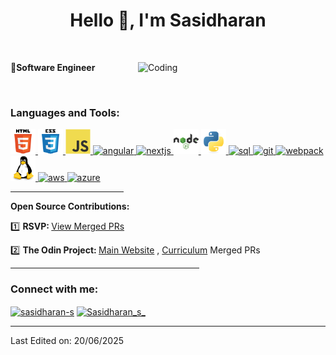 
<!--
**sasidharan19/sasidharan19** is a ✨ _special_ ✨ repository because its `README.md` (this file) appears on your GitHub profile.

Here are some ideas to get you started:

- 🔭 I’m currently working on ...
- 🌱 I’m currently learning ...
- 👯 I’m looking to collaborate on ...
- 🤔 I’m looking for help with ...
- 💬 Ask me about ...
- 📫 How to reach me: ...
- 😄 Pronouns: ...
- ⚡ Fun fact: ...
-->
  <h1 align="center">Hello 👋, I'm Sasidharan </h1>
<p align="left"> <a href="https://twitter.com/" target="blank"><img src="https://img.shields.io/twitter/follow/?logo=twitter&amp;style=for-the-badge" alt=""></a> </p>
<p>🌱<strong>Software Engineer</strong>
<img align="right" alt="Coding" width="300" src="https://i.pinimg.com/originals/81/17/8b/81178b47a8598f0c81c4799f2cdd4057.gif"></p>
<br>
<h3 align="left">Languages and Tools:</h3>
<p align="left"> <a href="https://www.w3schools.com/css/" target="_blank" rel="noreferrer"> <a href="https://www.w3.org/html/" target="_blank" rel="noreferrer"> <img src="https://raw.githubusercontent.com/devicons/devicon/master/icons/html5/html5-original-wordmark.svg" alt="html5" width="40" height="40"> </a> <a href="https://www.w3schools.com/css/" target="_blank" rel="noreferrer"> <img src="https://raw.githubusercontent.com/devicons/devicon/master/icons/css3/css3-original-wordmark.svg" alt="css3" width="40" height="40"> </a> <a href="https://developer.mozilla.org/en-US/docs/Web/JavaScript" target="_blank" rel="noreferrer"> <img src="https://raw.githubusercontent.com/devicons/devicon/master/icons/javascript/javascript-original.svg" alt="javascript" width="40" height="40"> </a> <a href="https://angular.dev/" target="_blank" rel="noreferrer"> <img src="https://cdn.iconscout.com/icon/free/png-256/free-angular-logo-icon-download-in-svg-png-gif-file-formats--brand-development-tools-pack-logos-icons-226070.png" alt="angular" width="40" height="40"> </a> <a href="https://nextjs.org/" target="_blank" rel="noreferrer"> <img src="https://images.ctfassets.net/23aumh6u8s0i/6pjUKboBuFLvCKkE3esaFA/5f2101d6d2add5c615db5e98a553fc44/nextjs.jpeg" alt="nextjs" width="40" height="40"> </a> <a href="https://nodejs.org" target="_blank" rel="noreferrer"> <img src="https://raw.githubusercontent.com/devicons/devicon/master/icons/nodejs/nodejs-original-wordmark.svg" alt="nodejs" width="40" height="40"> </a> <a href="https://www.python.org" target="_blank" rel="noreferrer"> <img src="https://raw.githubusercontent.com/devicons/devicon/master/icons/python/python-original.svg" alt="python" width="40" height="40"> </a> <a href="https://www.w3schools.com/sql/" target="_blank" rel="noreferrer"> <img src="https://cdn-icons-png.flaticon.com/512/2305/2305934.png" alt="sql" width="40" height="40"> </a> <a href="https://git-scm.com/" target="_blank" rel="noreferrer"> <img src="https://www.vectorlogo.zone/logos/git-scm/git-scm-icon.svg" alt="git" width="40" height="40"> <a href="https://webpack.js.org/" target="_blank" rel="noreferrer"> <img src="https://cdn.iconscout.com/icon/free/png-256/free-webpack-logo-icon-download-in-svg-png-gif-file-formats--programming-language-logos-pack-icons-1174982.png" alt="webpack" width="40" height="40"> </a> <a href="https://www.linux.org/" target="_blank" rel="noreferrer"> <img src="https://raw.githubusercontent.com/devicons/devicon/master/icons/linux/linux-original.svg" alt="linux" width="40" height="40"> </a> <a href="https://www.aws.training/" target="_blank" rel="noreferrer"> <img src="https://encrypted-tbn0.gstatic.com/images?q=tbn:ANd9GcS66rNP7PkHlXCAPWNWBztVm_2joQDjNjGwuQ&s" alt="aws" width="40" height="40"> </a> <a href="https://azure.microsoft.com/en-in/" target="_blank" rel="noreferrer"> <img src="https://dhrp.com.au/wp-content/uploads/2023/12/azure.png" alt="azure" width="40" height="40"> </a> </p>
<hr width="36%"
<h3><strong>Open Source Contributions:</strong></h3>
  <p> </p>
  <p>1️⃣ <strong>RSVP: </strong><a href="https://github.com/TeamShiksha/rsvp/pulls?q=is%3Apr+is%3Aclosed+author%3Asasidharan19" target="_blank">View Merged PRs</a></p>    <p>2️⃣ <strong>The Odin Project: </strong><a href="https://github.com/TheOdinProject/theodinproject/pulls?q=is%3Apr+is%3Aclosed+author%3Asasidharan19" target="_blank">Main Website</a> <span>,</span> <a href="https://github.com/TheOdinProject/curriculum/pulls?q=is%3Apr+author%3Asasidharan19+is%3Aclosed" target="_blank">Curriculum</a> <span>Merged PRs</span></p>
<hr width="60%">
<h3 align="left">Connect with me:</h3>
<p align="left">
<a href="https://www.linkedin.com/in/sasidharan-s/" target="blank"><img align="center" src="https://raw.githubusercontent.com/rahuldkjain/github-profile-readme-generator/master/src/images/icons/Social/linked-in-alt.svg" alt="sasidharan-s" height="30" width="40"></a>
<a href="https://x.com/Sasidharan_s_" target="blank"><img align="center" src="https://img.freepik.com/free-vector/new-2023-twitter-logo-x-icon-design_1017-45418.jpg" alt="Sasidharan_s_" height="30" width="40"></a>
</p>
<hr>
<p>Last Edited on: 20/06/2025</p> 
